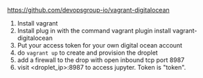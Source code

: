 https://github.com/devopsgroup-io/vagrant-digitalocean

1) Install vagrant 
2) Install plug in with the command vagrant plugin install vagrant-digitalocean
3) Put your access token for your own digital ocean account
3) do `vagrant up` to create and provision the droplet
4) add a firewall to the drop with open inbound tcp port 8987
5) visit <droplet_ip>:8987 to access jupyter. Token is "token".
